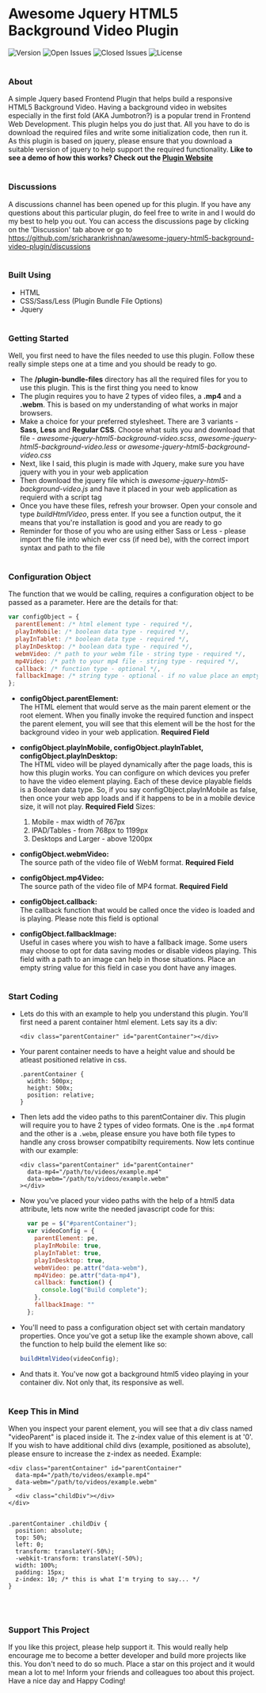 # Awesome Jquery HTML5 Background Video Plugin
![Version](https://img.shields.io/github/v/release/sricharankrishnan/awesome-jquery-html5-background-video-plugin?sort=semver)
![Open Issues](https://img.shields.io/github/issues-raw/sricharankrishnan/awesome-jquery-html5-background-video-plugin)
![Closed Issues](https://img.shields.io/github/issues-closed-raw/sricharankrishnan/awesome-jquery-html5-background-video-plugin)
![License](https://img.shields.io/github/license/sricharankrishnan/awesome-jquery-html5-background-video-plugin)
<br/><br/>

### About
A simple Jquery based Frontend Plugin that helps build a responsive HTML5 Background Video. Having a background video in websites especially in 
the first fold (AKA Jumbotron?) is a popular trend in Frontend Web Development. This plugin helps you do just that. All you have to do is download 
the required files and write some initialization code, then run it.
As this plugin is based on jquery, please ensure that you download a suitable version of jquery to help support the required functionality.
<strong>Like to see a demo of how this works? Check out the [Plugin Website](https://sricharankrishnan.github.io/awesome-jquery-html5-background-video-plugin/)</strong>
<br/><br/>

### Discussions
A discussions channel has been opened up for this plugin. If you have any questions about this particular plugin, do feel free to write in and I would do my best to help you out. You can access the discussions page by clicking on the 'Discussion' tab above or go to <https://github.com/sricharankrishnan/awesome-jquery-html5-background-video-plugin/discussions>
<br/><br/>

### Built Using
- HTML
- CSS/Sass/Less (Plugin Bundle File Options)
- Jquery
<br/><br/>

### Getting Started
Well, you first need to have the files needed to use this plugin. Follow these really simple steps one at a time and you should be ready to go.
+ The <strong>/plugin-bundle-files</strong> directory has all the required files for you to use this plugin. This is the first thing you need to know
+ The plugin requires you to have 2 types of video files, a <strong>.mp4</strong> and a <strong>.webm</strong>. This is based on my understanding of what works 
  in major browsers.
+ Make a choice for your preferred stylesheet. There are 3 variants - <strong>Sass</strong>, <strong>Less</strong> and <strong>Regular CSS</strong>. Choose 
  what suits you and download that file - <em>awesome-jquery-html5-background-video.scss</em>, <em>awesome-jquery-html5-background-video.less</em> or 
  <em>awesome-jquery-html5-background-video.css</em>
+ Next, like I said, this plugin is made with Jquery, make sure you have jquery with you in your web application
+ Then download the jquery file which is <em>awesome-jquery-html5-background-video.js</em> and have it placed in your web application as requierd with a script tag
+ Once you have these files, refresh your browser. Open your console and type <em>buildHtmlVideo</em>, press enter. If you see a function output, the it means that you're 
  installation is good and you are ready to go
+ Reminder for those of you who are using either Sass or Less - please import the file into which ever css (if need be), with the correct import syntax and path to the file 
<br/><br/>

### Configuration Object
The function that we would be calling, requires a configuration object to be passed as a parameter. Here are the details for that:

```javascript
var configObject = {
  parentElement: /* html element type - required */,
  playInMobile: /* boolean data type - required */,
  playInTablet: /* boolean data type - required */,
  playInDesktop: /* boolean data type - required */,
  webmVideo: /* path to your webm file - string type - required */,
  mp4Video: /* path to your mp4 file - string type - required */,
  callback: /* function type - optional */,
  fallbackImage: /* string type - optional - if no value place an empty string */
};
```
+ <strong>configObject.parentElement:</strong><br/>
  The HTML element that would serve as the main parent element or the root element. When you finally invoke the required function and inspect the parent element, 
  you will see that this element will be the host for the background video in your web application. <strong>Required Field</strong>

+ <strong>configObject.playInMobile, configObject.playInTablet, configObject.playInDesktop:</strong><br/>
  The HTML video will be played dynamically after the page loads, this is how this plugin works. You can configure on which devices you prefer to have the video element 
  playing. Each of these device playable fields is a Boolean data type. So, if you say configObject.playInMobile as false, then once your web app loads and if it happens 
  to be in a mobile device size, it will not play. <strong>Required Field</strong>
  Sizes:
  1. Mobile - max width of 767px
  2. IPAD/Tables - from 768px to 1199px
  3. Desktops and Larger - above 1200px

+ <strong>configObject.webmVideo:</strong><br/>
  The source path of the video file of WebM format. <strong>Required Field</strong>

+ <strong>configObject.mp4Video:</strong><br/>
  The source path of the video file of MP4 format. <strong>Required Field</strong>

+ <strong>configObject.callback:</strong><br/>
  The callback function that would be called once the video is loaded and is playing. Please note this field is optional

+ <strong>configObject.fallbackImage:</strong><br/>
  Useful in cases where you wish to have a fallback image. Some users may choose to opt for data saving modes or disable videos playing. This field with a path to an 
  image can help in those situations. Place an empty string value for this field in case you dont have any images.
<br/><br/>

### Start Coding
+ Lets do this with an example to help you understand this plugin. You'll first need a parent container html element. Lets say its a div:
  ```
  <div class="parentContainer" id="parentContainer"></div> 
  ```
+  Your parent container needs to have a height value and should be atleast positioned relative in css.
    ```
    .parentContainer {
      width: 500px;
      height: 500x;
      position: relative;
    }
    ```
+  Then lets add the video paths to this parentContainer div. This plugin will require you to have 2 types of video formats. One is the ```.mp4``` format and the other is a ```.webm```,
   please ensure you have both file types to handle any cross browser compatibilty requirements. Now lets continue with our example:
    ```
    <div class="parentContainer" id="parentContainer"
      data-mp4="/path/to/videos/example.mp4"
      data-webm="/path/to/videos/example.webm"
    ></div> 
    ```
+  Now you've placed your video paths with the help of a html5 data attribute, lets now write the needed javascript code for this:
    ```javascript
      var pe = $("#parentContainer");
      var videoConfig = {
        parentElement: pe,
        playInMobile: true,
        playInTablet: true,
        playInDesktop: true,
        webmVideo: pe.attr("data-webm"),
        mp4Video: pe.attr("data-mp4"),
        callback: function() {
          console.log("Build complete");
        },
        fallbackImage: ""
      };
    ```
+  You'll need to pass a configuration object set with certain mandatory properties. Once you've got a setup like the example shown above, call the 
    function to help build the element like so:
    ```javascript
    buildHtmlVideo(videoConfig);
    ```
+  And thats it. You've now got a background html5 video playing in your container div. Not only that, its responsive as well.
<br/><br/>

###  Keep This in Mind
When you inspect your parent element, you will see that a div class named "videoParent" is placed inside it. The z-index value of this element is at '0'. If you wish to have 
additional child divs (example, positioned as absolute), please ensure to increase the z-index as needed. Example:
```
<div class="parentContainer" id="parentContainer"
  data-mp4="/path/to/videos/example.mp4"
  data-webm="/path/to/videos/example.webm"
>
  <div class="childDiv"></div>
</div> 


.parentContainer .childDiv {
  position: absolute;
  top: 50%;
  left: 0;
  transform: translateY(-50%);
  -webkit-transform: translateY(-50%);
  width: 100%;
  padding: 15px;
  z-index: 10; /* this is what I'm trying to say... */
}
```
<br/><br/>

###  Support This Project
If you like this project, please help support it. This would really help encourage me to become a better developer and build more projects like this. You don't need to do so much. 
Place a star on this project and it would mean a lot to me! Inform your friends and colleagues too about this project.
Have a nice day and Happy Coding!
